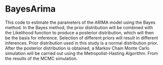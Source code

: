 # BayesArima
This code to estimate the parameters of the ARIMA model using the Bayes method. In the Bayes method, the prior distribution will be combined with the Likelihood function to produce a posterior distribution, which will then be the basis for inference. Selection of different priors will result in different inferences. Prior distribution used in this study is a normal distribution prior. After the posterior distribution is obtained, a Markov Chain Monte Carlo simulation will be carried out using the Metropolist-Hasting Algorithm. From the results of the MCMC simulation.
